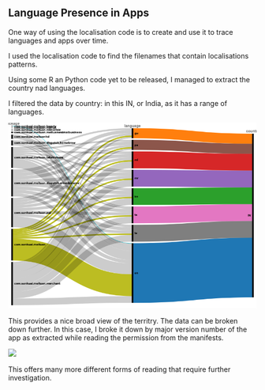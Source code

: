 ##  Language Presence in Apps

One way of using the localisation code is to create and use it to trace languages and apps over time. 

I used the localisation code to find the filenames that contain localisations patterns. 

Using some R an Python code yet to be released, I managed to extract the country nad languages. 

I filtered the data by country: in this IN, or India, as it has a range of languages. 

![](./assets/meituan_language_country.png)


This provides a nice broad view of the territry. The data can be broken down further. In this case, I broke it down by major version number of the app as extracted while reading the permission from the manifests. 

![](./assets/composite.png)

This offers many more different forms of reading that require further investigation. 